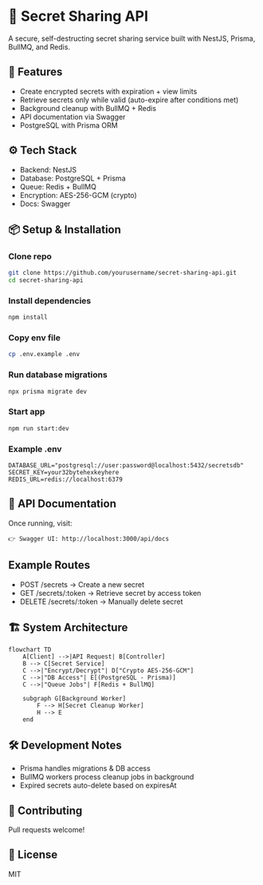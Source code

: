 # 🔐 Secret Sharing API

A secure, self-destructing secret sharing service built with NestJS, Prisma, BullMQ, and Redis.

## 🚀 Features

- Create encrypted secrets with expiration + view limits
- Retrieve secrets only while valid (auto-expire after conditions met)
- Background cleanup with BullMQ + Redis
- API documentation via Swagger
- PostgreSQL with Prisma ORM

## ⚙️ Tech Stack

- Backend: NestJS
- Database: PostgreSQL + Prisma
- Queue: Redis + BullMQ
- Encryption: AES-256-GCM (crypto)
- Docs: Swagger

## 📦 Setup & Installation

### Clone repo

```bash
git clone https://github.com/yourusername/secret-sharing-api.git
cd secret-sharing-api
```

### Install dependencies

```bash
npm install
```

### Copy env file

```bash
cp .env.example .env
```

### Run database migrations

```bash
npx prisma migrate dev
```

### Start app

```bash
npm run start:dev
```

### Example .env

```
DATABASE_URL="postgresql://user:password@localhost:5432/secretsdb"
SECRET_KEY=your32bytehexkeyhere
REDIS_URL=redis://localhost:6379
```

## 📖 API Documentation

Once running, visit:

```
👉 Swagger UI: http://localhost:3000/api/docs
```

## Example Routes

- POST /secrets → Create a new secret
- GET /secrets/:token → Retrieve secret by access token
- DELETE /secrets/:token → Manually delete secret

## 🏗️ System Architecture

````mermaid
flowchart TD
    A[Client] -->|API Request| B[Controller]
    B --> C[Secret Service]
    C -->|"Encrypt/Decrypt"| D["Crypto AES-256-GCM"]
    C -->|"DB Access"| E[(PostgreSQL - Prisma)]
    C -->|"Queue Jobs"| F[Redis + BullMQ]

    subgraph G[Background Worker]
        F --> H[Secret Cleanup Worker]
        H --> E
    end
````

## 🛠 Development Notes
- Prisma handles migrations & DB access
- BullMQ workers process cleanup jobs in background
- Expired secrets auto-delete based on expiresAt

## 🤝 Contributing
Pull requests welcome!

## 📄 License
MIT
````
